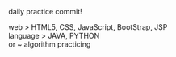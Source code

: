 daily practice commit!
<br>

web > HTML5, CSS, JavaScript, BootStrap, JSP <br>
language > JAVA, PYTHON <br>
or ~ algorithm practicing 
